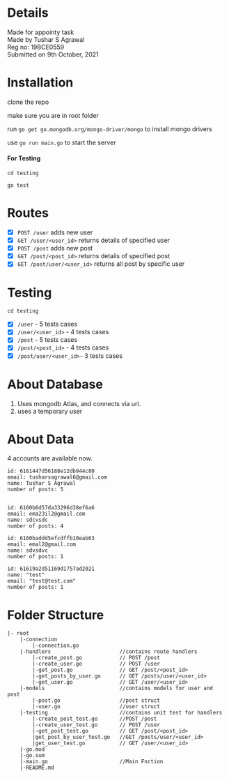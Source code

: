 # Details

Made for appointy task<br>
Made by Tushar S Agrawal<br>
Reg no: 19BCE0559<br>
Submitted on 9th October, 2021<br>

# Installation

clone the repo

make sure you are in root folder

run `go get go.mongodb.org/mongo-driver/mongo` to install mongo drivers

use `go run main.go` to start the server

#### For Testing

`cd testing`

`go test`

# Routes

- [x] `POST /user` adds new user<br>
- [x] `GET /user/<user_id>` returns details of specified user<br>
- [x] `POST /post` adds new post<br>
- [x] `GET /post/<post_id>` returns details of specified post<br>
- [x] `GET /post/user/<user_id>` returns all post by specific user

# Testing

`cd testing`

- [x] `/user` - 5 tests cases<br>
- [x] `/user/<user_id>` - 4 tests cases<br>
- [x] `/post` - 5 tests cases<br>
- [x] `/post/<post_id>` - 4 tests cases<br>
- [x] `/post/user/<user_id>`- 3 tests cases<br>

# About Database

1. Uses mongodb Atlas, and connects via url.<br>
2. uses a temporary user<br>

# About Data

4 accounts are available now.

```
id: 6161447d56188e12db944c80
email: tusharsagrawal6@gmail.com
name: Tushar S Agrawal
number of posts: 5


id: 6160b6d57da33296d38ef6a6
email: ema23il2@gmail.com
name: sdcvsdc
number of posts: 4

id: 6160baddd5efcdffb10eab63
email: emal2@gmail.com
name: sdvsdvc
number of posts: 1

id: 61619a2d51169d1757ad2021
name: "test"
email: "test@test.com"
number of posts: 1
```

# Folder Structure

```
|- root
    |-connection
        |-connection.go
    |-handlers                      //contains route handlers
        |-create_post.go            // POST /post
        |-create_user.go            // POST /user
        |-get_post.go               // GET /post/<post_id>
        |-get_posts_by_user.go      // GET /posts/user/<user_id>
        |-get_user.go               // GET /user/<user_id>
    |-models                        //contains models for user and post
        |-post.go                   //post struct
        |-user.go                   //user struct
    |-testing                       //contains unit test for handlers
        |-create_post_test.go       //POST /post
        |-create_user_test.go       // POST /user
        |-get_post_test.go          // GET /post/<post_id>
        |get_post_by_user_test.go   //GET /posts/user/<user_id>
        |get_user_test.go           // GET /user/<user_id>
    |-go.mod
    |-go.sum
    |-main.go                       //Main Fnction
    |-README.md

```
